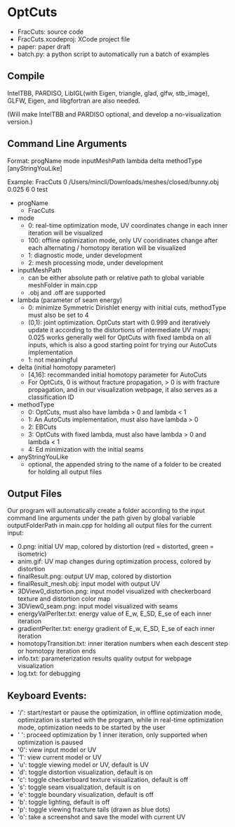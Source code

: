# OptCuts
* FracCuts: source code
* FracCuts.xcodeproj: XCode project file
* paper: paper draft
* batch.py: a python script to automatically run a batch of examples

## Compile
IntelTBB, PARDISO, LibIGL(with Eigen, triangle, glad, glfw, stb_image), GLFW, Eigen, and libgfortran are also needed.

(Will make IntelTBB and PARDISO optional, and develop a no-visualization version.)

## Command Line Arguments
Format: progName mode inputMeshPath lambda delta methodType [anyStringYouLike]

Example: FracCuts 0 /Users/mincli/Downloads/meshes/closed/bunny.obj 0.025 6 0 test
* progName
  * FracCuts
* mode
  * 0: real-time optimization mode, UV coordinates change in each inner iteration will be visualized
  * 100: offline optimization mode, only UV cooridinates change after each alternating / homotopy iteration will be visualized
  * 1: diagnostic mode, under development
  * 2: mesh processing mode, under development
* inputMeshPath
  * can be either absolute path or relative path to global variable meshFolder in main.cpp
  * .obj and .off are supported
* lambda (parameter of seam energy)
  * 0: minimize Symmetric Dirishlet energy with initial cuts, methodType must also be set to 4
  * (0,1): joint optimization. OptCuts start with 0.999 and iteratively update it according to the distortions of intermediate UV maps; 0.025 works generally well for OptCuts with fixed lambda on all inputs, which is also a good starting point for trying our AutoCuts implementation
  * 1: not meaningful
* delta (initial homotopy parameter)
  * [4,16]: recommanded initial homotopy parameter for AutoCuts
  * For OptCuts, 0 is without fracture propagation, > 0 is with fracture propagation,
  and in our visualization webpage, it also serves as a classification ID
* methodType
  * 0: OptCuts, must also have lambda > 0 and lambda < 1
  * 1: An AutoCuts implementation, must also have lambda > 0
  * 2: EBCuts
  * 3: OptCuts with fixed lambda, must also have lambda > 0 and lambda < 1
  * 4: Ed minimization with the initial seams
* anyStringYouLike
  * optional, the appended string to the name of a folder to be created for holding all output files

## Output Files
Our program will automatically create a folder according to the input command line arguments under the path given by 
global variable outputFolderPath in main.cpp for holding all output files for the current input:
* 0.png: initial UV map, colored by distortion (red = distorted, green = isometric)
* anim.gif: UV map changes during optimization process, colored by distortion
* finalResult.png: output UV map, colored by distortion
* finalResult_mesh.obj: input model with output UV
* 3DView0_distortion.png: input model visualized with checkerboard texture and distortion color map
* 3DView0_seam.png: input model visualized with seams
* energyValPerIter.txt: energy value of E_w, E_SD, E_se of each inner iteration
* gradientPerIter.txt: energy gradient of E_w, E_SD, E_se of each inner iteration
* homotopyTransition.txt: inner iteration numbers when each descent step or homotopy iteration ends
* info.txt: parameterization results quality output for webpage visualization
* log.txt: for debugging

## Keyboard Events:
* '/': start/restart or pause the optimization, in offline optimization mode, optimization is started with the program, 
while in real-time optimization mode, optimization needs to be started by the user
* ' ': proceed optimization by 1 inner iteration, only supported when optimization is paused
* '0': view input model or UV
* '1': view current model or UV
* 'u': toggle viewing model or UV, default is UV
* 'd': toggle distortion visualization, default is on
* 'c': toggle checkerboard texture visualization, default is off
* 's': toggle seam visualization, default is on
* 'e': toggle boundary visualization, default is off
* 'b': toggle lighting, default is off
* 'p': toggle viewing fracture tails (drawn as blue dots)
* 'o': take a screenshot and save the model with current UV
